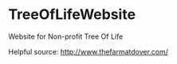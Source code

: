 # TreeOfLifeWebsite
Website for Non-profit Tree Of Life

Helpful source: http://www.thefarmatdover.com/